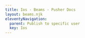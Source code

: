```yaml
---
title: Ios - Beams - Pusher Docs
layout: beams.njk
eleventyNavigation: 
  parent: Publish to specific user
  key: Ios
---
```

